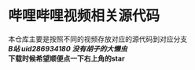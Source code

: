 # 哔哩哔哩视频相关源代码
本仓库主要是按照不同的视频存放对应的源代码到对应分支  
***B站 uid286934180 没有胡子的大懒虫***  
**下载时候希望顺便点一下右上角的star**  
